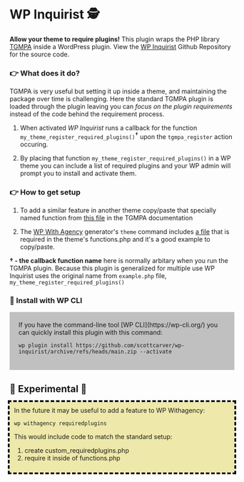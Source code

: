 # WP Inquirist 🕵️

**Allow your theme to require plugins!** This plugin wraps the PHP library [TGMPA](http://tgmpluginactivation.com/) inside a WordPress plugin. View the [WP Inquirist](https://github.com/scottcarver/wp-inquirist) Github Repository for the source code.


### 👉 What does it do?
TGMPA is very useful but setting it up inside a theme, and maintaining the package over time is challenging. Here the standard TGMPA plugin is loaded through the plugin leaving you can *focus on the plugin requirements* instead of the code behind the requirement process.

1. When activated *WP Inquirist* runs a callback for the function `my_theme_register_required_plugins()`<sup>**†**</sup> upon the `tgmpa_register` action occuring.

2. By placing that function `my_theme_register_required_plugins()` in a WP theme you can include a list of required plugins and your WP admin will prompt you to install and activate them.

### 👉 How to get setup

1. To add a similar feature in another theme copy/paste that specially named function from [this file](https://github.com/TGMPA/TGM-Plugin-Activation/blob/develop/example.php) in the TGMPA documentation

2. The [WP With Agency](https://github.com/scottcarver/wp-withagency) generator's `theme` command includes [a file](https://github.com/scottcarver/wp-withagency/blob/master/templates/theme/copy/library/function/custom/custom_requiredplugins.php) that is required in the theme's functions.php and it's a good example to copy/paste.

**† - the callback function name** here is normally arbitary when you run the TGMPA plugin. Because this plugin is generalized for multiple use WP Inquirist uses the original name from `example.php` file, `my_theme_register_required_plugins()`


### 🧨 Install with WP CLI
<div style="background:silver;padding:20px;">
If you have the command-line tool [WP CLI](https://wp-cli.org/) you can quickly install this plugin with this command:

`wp plugin install https://github.com/scottcarver/wp-inquirist/archive/refs/heads/main.zip --activate`
</div>


## 🚧 Experimental 🚧
<div style="background:palegoldenrod;padding:10px;outline:dashed 4px black;">
In the future it may be useful to add a feature to WP Withagency:

`wp withagency requiredplugins` 

This would include code to match the standard setup:
1. create custom_requiredplugins.php
2. require it inside of functions.php
</div>